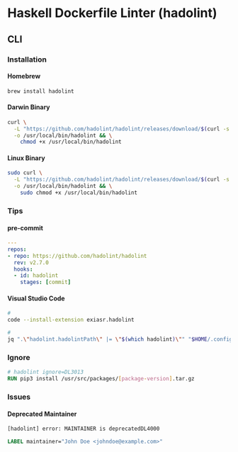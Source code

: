 # Haskell Dockerfile Linter (hadolint)

## CLI

### Installation

#### Homebrew

```sh
brew install hadolint
```

#### Darwin Binary

```sh
curl \
  -L "https://github.com/hadolint/hadolint/releases/download/$(curl -s https://api.github.com/repos/hadolint/hadolint/releases/latest | grep tag_name | cut -d '"' -f 4)/hadolint-Darwin-x86_64" \
  -o /usr/local/bin/hadolint && \
    chmod +x /usr/local/bin/hadolint
```

#### Linux Binary

```sh
sudo curl \
  -L "https://github.com/hadolint/hadolint/releases/download/$(curl -s https://api.github.com/repos/hadolint/hadolint/releases/latest | grep tag_name | cut -d '"' -f 4)/hadolint-Linux-x86_64" \
  -o /usr/local/bin/hadolint && \
    sudo chmod +x /usr/local/bin/hadolint
```

### Tips

#### pre-commit

```yaml
---
repos:
- repo: https://github.com/hadolint/hadolint
  rev: v2.7.0
  hooks:
  - id: hadolint
    stages: [commit]
```

#### Visual Studio Code

```sh
#
code --install-extension exiasr.hadolint

#
jq ".\"hadolint.hadolintPath\" |= \"$(which hadolint)\"" "$HOME/.config/Code/User/settings.json" | sponge "$HOME/.config/Code/User/settings.json"
```

### Ignore

```Dockerfile
# hadolint ignore=DL3013
RUN pip3 install /usr/src/packages/[package-version].tar.gz
```

### Issues

#### Deprecated Maintainer

```sh
[hadolint] error: MAINTAINER is deprecatedDL4000
```

```Dockerfile
LABEL maintainer="John Doe <johndoe@example.com>"
```
